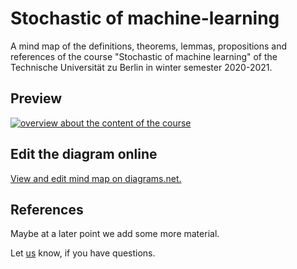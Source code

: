 # Stochastic of machine-learning

A mind map of the definitions, theorems, lemmas, propositions and references of the course "Stochastic of machine learning" of the Technische Universität zu Berlin in winter semester 2020-2021.

## Preview

[![overview about the content of the course](images/high-dimensional_probability.svg)](https://raw.githubusercontent.com/BjoernLudwigPTB/stochastic_of_machine_learning/main/images/mindmap.svg)

## Edit the diagram online

[View and edit mind map on diagrams.net.](https://app.diagrams.net/#HBjoernLudwigPTB%2Fstochastic_of_machine_learning%2Fmain%2Fimages%2Fmindmap.drawio)

## References

Maybe at a later point we add some more material.

Let [us](https://github.com/BjoernLudwigPTB/stochastic_of_machine_learning/graphs/contributors) know, if you have questions.
